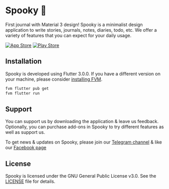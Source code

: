 # Spooky 🎃
First journal with Material 3 design! Spooky is a minimalist design application to write stories, journals, notes, diaries, todo, etc. We offer a variety of features that you can expect for your daily usage.

[![App Store](https://img.shields.io/badge/App_Store-0D96F6?style=for-the-badge&logo=app-store&logoColor=white)](https://apps.apple.com/us/app/spooky/id1629372753?platform=iphone) [![Play Store](https://img.shields.io/badge/Google_Play-414141?style=for-the-badge&logo=google-play&logoColor=white)](https://play.google.com/store/apps/details?id=com.juniorise.spooky)

## Installation
Spooky is developed using Flutter 3.0.0. If you have a different version on your machine, please consider [installing FVM](https://soksereyphon8.medium.com/flutter-version-management-3c318c4ff97d). 

```s
fvm flutter pub get
fvm flutter run
```

## Support
You can support us by downloading the application & leave us feedback. Optionally, you can purchase add-ons in Spooky to try different features as well as support us.

To get news & updates on Spooky, please join our [Telegram channel](https://t.me/spookyjuniorise) & like our [Facebook page](https://web.facebook.com/spooky.juniorise)

## License
Spooky is licensed under the GNU General Public License v3.0. See the [LICENSE](LICENSE) file for details.
